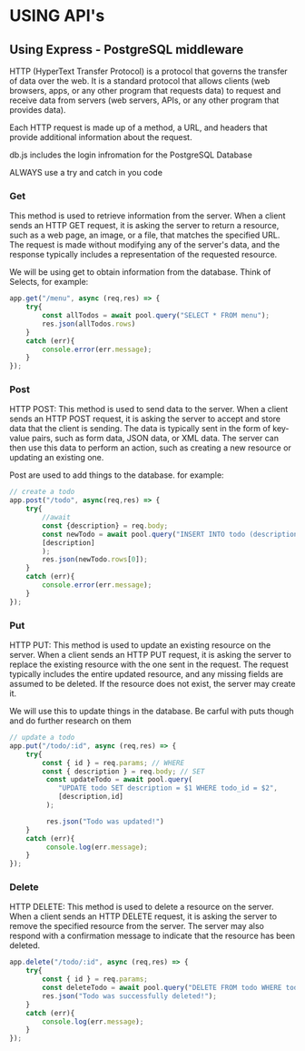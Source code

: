 # USING API's
## Using Express - PostgreSQL middleware
HTTP (HyperText Transfer Protocol) is a protocol that governs the transfer of data over the web. It is a standard protocol that allows clients (web browsers, apps, or any other program that requests data) to request and receive data from servers (web servers, APIs, or any other program that provides data).

Each HTTP request is made up of a method, a URL, and headers that provide additional information about the request.

db.js includes the login infromation for the PostgreSQL Database

ALWAYS use a try and catch in you code

### Get
This method is used to retrieve information from the server. When a client sends an HTTP GET request, it is asking the server to return a resource, such as a web page, an image, or a file, that matches the specified URL. The request is made without modifying any of the server's data, and the response typically includes a representation of the requested resource.

We will be using get to obtain information from the database. Think of Selects, for example:
```Javascript
app.get("/menu", async (req,res) => {
    try{
        const allTodos = await pool.query("SELECT * FROM menu");
        res.json(allTodos.rows)
    }
    catch (err){
        console.error(err.message);
    }
});
```

### Post
HTTP POST: This method is used to send data to the server. When a client sends an HTTP POST request, it is asking the server to accept and store data that the client is sending. The data is typically sent in the form of key-value pairs, such as form data, JSON data, or XML data. The server can then use this data to perform an action, such as creating a new resource or updating an existing one.

Post are used to add things to the database. for example:
```Javascript
// create a todo
app.post("/todo", async(req,res) => {
    try{
        //await
        const {description} = req.body;
        const newTodo = await pool.query("INSERT INTO todo (description) VALUES ($1) RETURNING *", 
        [description]
        );
        res.json(newTodo.rows[0]);
    }
    catch (err){
        console.error(err.message);
    }
});
```

### Put
HTTP PUT: This method is used to update an existing resource on the server. When a client sends an HTTP PUT request, it is asking the server to replace the existing resource with the one sent in the request. The request typically includes the entire updated resource, and any missing fields are assumed to be deleted. If the resource does not exist, the server may create it.

We will use this to update things in the database. Be carful with puts though and do further research on them
```javascript
// update a todo
app.put("/todo/:id", async (req,res) => {
    try{
        const { id } = req.params; // WHERE
        const { description } = req.body; // SET
         const updateTodo = await pool.query(
            "UPDATE todo SET description = $1 WHERE todo_id = $2", 
            [description,id]
         );

         res.json("Todo was updated!")
    }
    catch (err){
         console.log(err.message);
    }
});
```

### Delete
HTTP DELETE: This method is used to delete a resource on the server. When a client sends an HTTP DELETE request, it is asking the server to remove the specified resource from the server. The server may also respond with a confirmation message to indicate that the resource has been deleted.

```Javascript
app.delete("/todo/:id", async (req,res) => {
    try{
        const { id } = req.params;
        const deleteTodo = await pool.query("DELETE FROM todo WHERE todo_id = $1", [id]);
        res.json("Todo was successfully deleted!");
    }
    catch (err){
        console.log(err.message);
    }
});

```
